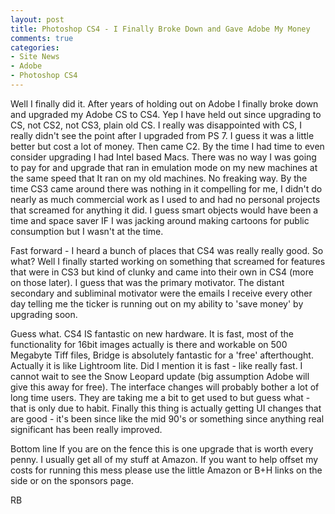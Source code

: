 ```yaml
---
layout: post
title: Photoshop CS4 - I Finally Broke Down and Gave Adobe My Money
comments: true
categories:
- Site News
- Adobe
- Photoshop CS4
---
```

Well I finally did it. After years of holding out on Adobe I finally broke down and upgraded my Adobe CS to CS4. Yep I have held out since upgrading to CS, not CS2, not CS3, plain old CS. I really was disappointed with CS, I really didn't see the point after I upgraded from PS 7. I guess it was a little better but cost a lot of money. Then came C2. By the time I had time to even consider upgrading I had Intel based Macs. There was no way I was going to pay for and upgrade that ran in emulation mode on my new machines at the same speed that It ran on my old machines. No freaking way. By the time CS3 came around there was nothing in it compelling for me, I didn't do nearly as much commercial work as I used to and had no personal projects that screamed for anything it did. I guess smart objects would have been a time and space saver IF I was jacking around making cartoons for public consumption but I wasn't at the time.

Fast forward - I heard a bunch of places that CS4 was really really good. So what? Well I finally started working on something that screamed for features that were in CS3 but kind of clunky and came into their own in CS4 (more on those later). I guess that was the primary motivator. The distant secondary and subliminal motivator were the emails I receive every other day telling me the ticker is running out on my ability to 'save money' by upgrading soon.

Guess what. CS4 IS fantastic on new hardware. It is fast, most of the functionality for 16bit images actually is there and workable on 500 Megabyte Tiff files, Bridge is absolutely fantastic for a 'free' afterthought. Actually it is like Lightroom lite. Did I mention it is fast - like really fast. I cannot wait to see the Snow Leopard update (big assumption Adobe will give this away for free). The interface changes will probably bother a lot of long time users. They are taking me a bit to get used to but guess what - that is only due to habit. Finally this thing is actually getting UI changes that are good - it's been since like the mid 90's or something since anything real significant has been really improved.

Bottom line If you are on the fence this is one upgrade that is worth every penny. I usually get all of my stuff at Amazon. If you want to help offset my costs for running this mess please use the little Amazon or B+H links on the side or on the sponsors page.

RB